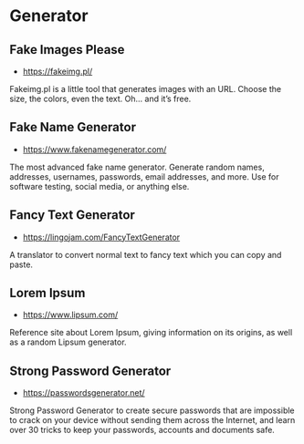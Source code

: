# Generator

## Fake Images Please

- <https://fakeimg.pl/>

Fakeimg.pl is a little tool that generates images with an URL. Choose the size, the colors, even the text. Oh… and it’s free.

## Fake Name Generator

- <https://www.fakenamegenerator.com/>

The most advanced fake name generator. Generate random names, addresses, usernames, passwords, email addresses, and more. Use for software testing, social media, or anything else.

## Fancy Text Generator

- <https://lingojam.com/FancyTextGenerator>

A translator to convert normal text to fancy text which you can copy and paste.

## Lorem Ipsum

- <https://www.lipsum.com/>

Reference site about Lorem Ipsum, giving information on its origins, as well as a random Lipsum generator.

## Strong Password Generator

- <https://passwordsgenerator.net/>

Strong Password Generator to create secure passwords that are impossible to crack on your device without sending them across the Internet, and learn over 30 tricks to keep your passwords, accounts and documents safe.
